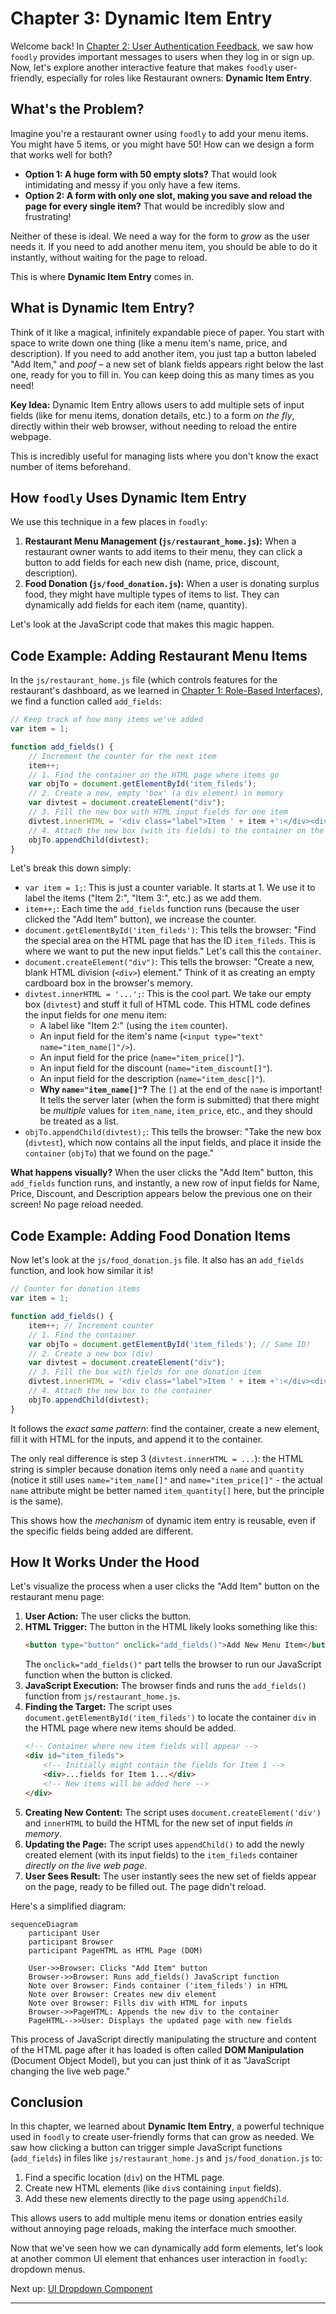 # Chapter 3: Dynamic Item Entry

Welcome back! In [Chapter 2: User Authentication Feedback](02_user_authentication_feedback.md), we saw how `foodly` provides important messages to users when they log in or sign up. Now, let's explore another interactive feature that makes `foodly` user-friendly, especially for roles like Restaurant owners: **Dynamic Item Entry**.

## What's the Problem?

Imagine you're a restaurant owner using `foodly` to add your menu items. You might have 5 items, or you might have 50! How can we design a form that works well for both?

*   **Option 1: A huge form with 50 empty slots?** That would look intimidating and messy if you only have a few items.
*   **Option 2: A form with only one slot, making you save and reload the page for every single item?** That would be incredibly slow and frustrating!

Neither of these is ideal. We need a way for the form to *grow* as the user needs it. If you need to add another menu item, you should be able to do it instantly, without waiting for the page to reload.

This is where **Dynamic Item Entry** comes in.

## What is Dynamic Item Entry?

Think of it like a magical, infinitely expandable piece of paper. You start with space to write down one thing (like a menu item's name, price, and description). If you need to add another item, you just tap a button labeled "Add Item," and *poof* – a new set of blank fields appears right below the last one, ready for you to fill in. You can keep doing this as many times as you need!

**Key Idea:** Dynamic Item Entry allows users to add multiple sets of input fields (like for menu items, donation details, etc.) to a form *on the fly*, directly within their web browser, without needing to reload the entire webpage.

This is incredibly useful for managing lists where you don't know the exact number of items beforehand.

## How `foodly` Uses Dynamic Item Entry

We use this technique in a few places in `foodly`:

1.  **Restaurant Menu Management (`js/restaurant_home.js`):** When a restaurant owner wants to add items to their menu, they can click a button to add fields for each new dish (name, price, discount, description).
2.  **Food Donation (`js/food_donation.js`):** When a user is donating surplus food, they might have multiple types of items to list. They can dynamically add fields for each item (name, quantity).

Let's look at the JavaScript code that makes this magic happen.

## Code Example: Adding Restaurant Menu Items

In the `js/restaurant_home.js` file (which controls features for the restaurant's dashboard, as we learned in [Chapter 1: Role-Based Interfaces](01_role_based_interfaces.md)), we find a function called `add_fields`:

```javascript
// Keep track of how many items we've added
var item = 1;

function add_fields() {
    // Increment the counter for the next item
	item++;
    // 1. Find the container on the HTML page where items go
   	var objTo = document.getElementById('item_fileds');
    // 2. Create a new, empty 'box' (a div element) in memory
   	var divtest = document.createElement("div");
    // 3. Fill the new box with HTML input fields for one item
   	divtest.innerHTML = '<div class="label">Item ' + item +':</div><div class="content"><span>item name:<input type="text" name="item_name[]"/></span> <span>Price: <input type="text" name="item_price[]" /><span> Discount: <input type="text" name="item_discount[]" /></span></span> <span>Description: <input type="text" name="item_desc[]" /></span></div>';
    // 4. Attach the new box (with its fields) to the container on the page
    objTo.appendChild(divtest);
}
```

Let's break this down simply:

*   `var item = 1;`: This is just a counter variable. It starts at 1. We use it to label the items ("Item 2:", "Item 3:", etc.) as we add them.
*   `item++;`: Each time the `add_fields` function runs (because the user clicked the "Add Item" button), we increase the counter.
*   `document.getElementById('item_fileds')`: This tells the browser: "Find the special area on the HTML page that has the ID `item_fileds`. This is where we want to put the new input fields." Let's call this the `container`.
*   `document.createElement("div")`: This tells the browser: "Create a new, blank HTML division (`<div>`) element." Think of it as creating an empty cardboard box in the browser's memory.
*   `divtest.innerHTML = '...';`: This is the cool part. We take our empty box (`divtest`) and stuff it full of HTML code. This HTML code defines the input fields for *one* menu item:
    *   A label like "Item 2:" (using the `item` counter).
    *   An input field for the item's name (`<input type="text" name="item_name[]"/>`).
    *   An input field for the price (`name="item_price[]"`).
    *   An input field for the discount (`name="item_discount[]"`).
    *   An input field for the description (`name="item_desc[]"`).
    *   **Why `name="item_name[]"`?** The `[]` at the end of the `name` is important! It tells the server later (when the form is submitted) that there might be *multiple* values for `item_name`, `item_price`, etc., and they should be treated as a list.
*   `objTo.appendChild(divtest);`: This tells the browser: "Take the new box (`divtest`), which now contains all the input fields, and place it inside the `container` (`objTo`) that we found on the page."

**What happens visually?** When the user clicks the "Add Item" button, this `add_fields` function runs, and instantly, a new row of input fields for Name, Price, Discount, and Description appears below the previous one on their screen! No page reload needed.

## Code Example: Adding Food Donation Items

Now let's look at the `js/food_donation.js` file. It also has an `add_fields` function, and look how similar it is!

```javascript
// Counter for donation items
var item = 1;

function add_fields() {
	item++; // Increment counter
    // 1. Find the container
   	var objTo = document.getElementById('item_fileds'); // Same ID!
    // 2. Create a new box (div)
   	var divtest = document.createElement("div");
    // 3. Fill the box with fields for one donation item
   	divtest.innerHTML = '<div class="label">Item ' + item +':</div><div class="content"><span>item name:<input type="text" name="item_name[]"/></span> <span>Quantity: <input type="text" name="item_price[]" /><span></div>'; // Different fields!
    // 4. Attach the new box to the container
    objTo.appendChild(divtest);
}
```

It follows the *exact same pattern*: find the container, create a new element, fill it with HTML for the inputs, and append it to the container.

The only real difference is step 3 (`divtest.innerHTML = ...`): the HTML string is simpler because donation items only need a `name` and `quantity` (notice it still uses `name="item_name[]"` and `name="item_price[]"` - the actual `name` attribute might be better named `item_quantity[]` here, but the principle is the same).

This shows how the *mechanism* of dynamic item entry is reusable, even if the specific fields being added are different.

## How It Works Under the Hood

Let's visualize the process when a user clicks the "Add Item" button on the restaurant menu page:

1.  **User Action:** The user clicks the button.
2.  **HTML Trigger:** The button in the HTML likely looks something like this:
    ```html
    <button type="button" onclick="add_fields()">Add New Menu Item</button>
    ```
    The `onclick="add_fields()"` part tells the browser to run our JavaScript function when the button is clicked.
3.  **JavaScript Execution:** The browser finds and runs the `add_fields()` function from `js/restaurant_home.js`.
4.  **Finding the Target:** The script uses `document.getElementById('item_fileds')` to locate the container `div` in the HTML page where new items should be added.
    ```html
    <!-- Container where new item fields will appear -->
    <div id="item_fileds">
        <!-- Initially might contain the fields for Item 1 -->
        <div>...fields for Item 1...</div>
        <!-- New items will be added here -->
    </div>
    ```
5.  **Creating New Content:** The script uses `document.createElement('div')` and `innerHTML` to build the HTML for the new set of input fields *in memory*.
6.  **Updating the Page:** The script uses `appendChild()` to add the newly created element (with its input fields) to the `item_fileds` container *directly on the live web page*.
7.  **User Sees Result:** The user instantly sees the new set of fields appear on the page, ready to be filled out. The page didn't reload.

Here's a simplified diagram:

```mermaid
sequenceDiagram
    participant User
    participant Browser
    participant PageHTML as HTML Page (DOM)

    User->>Browser: Clicks "Add Item" button
    Browser->>Browser: Runs add_fields() JavaScript function
    Note over Browser: Finds container ('item_fileds') in HTML
    Note over Browser: Creates new div element
    Note over Browser: Fills div with HTML for inputs
    Browser->>PageHTML: Appends the new div to the container
    PageHTML-->>User: Displays the updated page with new fields
```

This process of JavaScript directly manipulating the structure and content of the HTML page after it has loaded is often called **DOM Manipulation** (Document Object Model), but you can just think of it as "JavaScript changing the live web page."

## Conclusion

In this chapter, we learned about **Dynamic Item Entry**, a powerful technique used in `foodly` to create user-friendly forms that can grow as needed. We saw how clicking a button can trigger simple JavaScript functions (`add_fields`) in files like `js/restaurant_home.js` and `js/food_donation.js` to:

1.  Find a specific location (`div`) on the HTML page.
2.  Create new HTML elements (like `div`s containing `input` fields).
3.  Add these new elements directly to the page using `appendChild`.

This allows users to add multiple menu items or donation entries easily without annoying page reloads, making the interface much smoother.

Now that we've seen how we can dynamically add form elements, let's look at another common UI element that enhances user interaction in `foodly`: dropdown menus.

Next up: [UI Dropdown Component](04_ui_dropdown_component.md)

---


